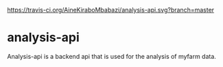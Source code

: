 https://travis-ci.org/AineKiraboMbabazi/analysis-api.svg?branch=master
# analysis-api
Analysis-api is a backend api that is used for the analysis of myfarm data.
